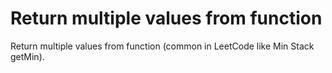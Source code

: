 # Return multiple values from function

Return multiple values from function (common in LeetCode like Min Stack getMin).
